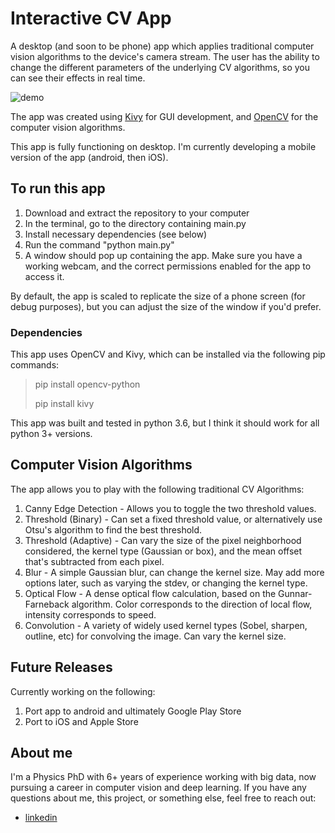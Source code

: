 # Interactive CV App

A desktop (and soon to be phone) app which applies traditional computer vision algorithms to the device's camera stream. The user has the ability to change the different parameters of the underlying CV algorithms, so you can see their effects in real time.

![demo](media/demo.gif)

The app was created using [Kivy](https://github.com/kivy/kivy) for GUI development, and [OpenCV](https://github.com/opencv/opencv) for the computer vision algorithms.

This app is fully functioning on desktop. I'm currently developing a mobile version of the app (android, then iOS).

## To run this app

1. Download and extract the repository to your computer
2. In the terminal, go to the directory containing main.py
3. Install necessary dependencies (see below)
4. Run the command "python main.py"
5. A window should pop up containing the app. Make sure you have a working webcam, and the correct permissions enabled for the app to access it.

By default, the app is scaled to replicate the size of a phone screen (for debug purposes), but you can adjust the size of the window if you'd prefer.

### Dependencies

This app uses OpenCV and Kivy, which can be installed via the following pip commands:

> pip install opencv-python
>
> pip install kivy

This app was built and tested in python 3.6, but I think it should work for all python 3+ versions.

## Computer Vision Algorithms

The app allows you to play with the following traditional CV Algorithms:

1. Canny Edge Detection - Allows you to toggle the two threshold values.
2. Threshold (Binary) - Can set a fixed threshold value, or alternatively use Otsu's algorithm to find the best threshold.
3. Threshold (Adaptive) - Can vary the size of the pixel neighborhood considered, the kernel type (Gaussian or box), and the mean offset that's subtracted from each pixel.
4. Blur - A simple Gaussian blur, can change the kernel size. May add more options later, such as varying the stdev, or changing the kernel type.
5. Optical Flow - A dense optical flow calculation, based on the Gunnar-Farneback algorithm. Color corresponds to the direction of local flow, intensity corresponds to speed.
6. Convolution - A variety of widely used kernel types (Sobel, sharpen, outline, etc) for convolving the image. Can vary the kernel size.

## Future Releases

Currently working on the following:

1. Port app to android and ultimately Google Play Store
2. Port to iOS and Apple Store

## About me

I'm a Physics PhD with 6+ years of experience working with big data, now pursuing a career in computer vision and deep learning. If you have any questions about me, this project, or something else, feel free to reach out:

* [linkedin](https://www.linkedin.com/in/jeffsrobertson/)

